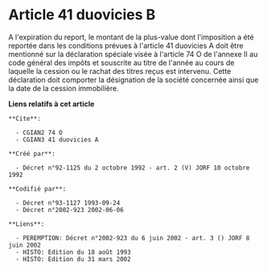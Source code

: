# Article 41 duovicies B

A l'expiration du report, le montant de la plus-value dont l'imposition a été reportée dans les conditions prévues à
l'article 41 duovicies A doit être mentionné sur la déclaration spéciale visée à l'article 74 O de l'annexe II au code
général des impôts et souscrite au titre de l'année au cours de laquelle la cession ou le rachat des titres reçus est
intervenu. Cette déclaration doit comporter la désignation de la société concernée ainsi que la date de la cession
immobilière.

**Liens relatifs à cet article**

	**Cite**:

	  - CGIAN2 74 O
	  - CGIAN3 41 duovicies A

	**Créé par**:

	  - Décret n°92-1125 du 2 octobre 1992 - art. 2 (V) JORF 10 octobre 1992

	**Codifié par**:

	  - Décret n°93-1127 1993-09-24
	  - Décret n°2002-923 2002-06-06

	**Liens**:

	  - PEREMPTION: Décret n°2002-923 du 6 juin 2002 - art. 3 () JORF 8 juin 2002
	  - HISTO: Edition du 18 août 1993
	  - HISTO: Edition du 31 mars 2002
